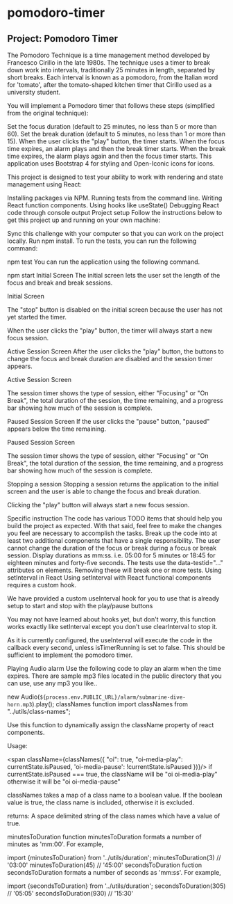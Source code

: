 # pomodoro-timer
## Project: Pomodoro Timer
The Pomodoro Technique is a time management method developed by Francesco Cirillo in the late 1980s.
The technique uses a timer to break down work into intervals, traditionally 25 minutes in length, separated by short breaks. Each interval is known as a pomodoro, from the Italian word for 'tomato', after the tomato-shaped kitchen timer that Cirillo used as a university student.

You will implement a Pomodoro timer that follows these steps (simplified from the original technique):

Set the focus duration (default to 25 minutes, no less than 5 or more than 60).
Set the break duration (default to 5 minutes, no less than 1 or more than 15).
When the user clicks the "play" button, the timer starts.
When the focus time expires, an alarm plays and then the break timer starts.
When the break time expires, the alarm plays again and then the focus timer starts.
This application uses Bootstrap 4 for styling and Open-Iconic icons for icons.

This project is designed to test your ability to work with rendering and state management using React:

Installing packages via NPM.
Running tests from the command line.
Writing React function components.
Using hooks like useState()
Debugging React code through console output
Project setup
Follow the instructions below to get this project up and running on your own machine:

Sync this challenge with your computer so that you can work on the project locally.
Run npm install.
To run the tests, you can run the following command:

npm test
You can run the application using the following command.

npm start
Initial Screen
The initial screen lets the user set the length of the focus and break and break sessions.

Initial Screen

The "stop" button is disabled on the initial screen because the user has not yet started the timer.

When the user clicks the "play" button, the timer will always start a new focus session.

Active Session Screen
After the user clicks the "play" button, the buttons to change the focus and break duration are disabled and the session timer appears.

Active Session Screen

The session timer shows the type of session, either "Focusing" or "On Break", the total duration of the session, the time remaining, and a progress bar showing how much of the session is complete.

Paused Session Screen
If the user clicks the "pause" button, "paused" appears below the time remaining.

Paused Session Screen

The session timer shows the type of session, either "Focusing" or "On Break", the total duration of the session, the time remaining, and a progress bar showing how much of the session is complete.

Stopping a session
Stopping a session returns the application to the initial screen and the user is able to change the focus and break duration.

Clicking the "play" button will always start a new focus session.

Specific instruction
The code has various TODO items that should help you build the project as expected. With that said, feel free to make the changes you feel are necessary to accomplish the tasks.
Break up the code into at least two additional components that have a single responsibility.
The user cannot change the duration of the focus or break during a focus or break session.
Display durations as mm:ss. i.e. 05:00 for 5 minutes or 18:45 for eighteen minutes and forty-five seconds.
The tests use the data-testid="..." attributes on elements. Removing these will break one or more tests.
Using setInterval in React
Using setInterval with React functional components requires a custom hook.

We have provided a custom useInterval hook for you to use that is already setup to start and stop with the play/pause buttons

You may not have learned about hooks yet, but don't worry, this function works exactly like setInterval except you don't use clearInterval to stop it.

As it is currently configured, the useInterval will execute the code in the callback every second, unless isTimerRunning is set to false.
This should be sufficient to implement the pomodoro timer.

Playing Audio alarm
Use the following code to play an alarm when the time expires. There are sample mp3 files located in the public directory that you can use, use any mp3 you like..

new Audio(`${process.env.PUBLIC_URL}/alarm/submarine-dive-horn.mp3`).play();
classNames function
import classNames from "../utils/class-names";

Use this function to dynamically assign the className property of react components.

Usage:

<span className={classNames({
                "oi": true,
                "oi-media-play": currentState.isPaused,
                'oi-media-pause': !currentState.isPaused
              })}/>
if currentState.isPaused === true, the className will be "oi oi-media-play" otherwise it will be "oi oi-media-pause"

classNames takes a map of a class name to a boolean value. If the boolean value is true, the class name is included, otherwise it is excluded.

returns: A space delimited string of the class names which have a value of true.

minutesToDuration function
minutesToDuration formats a number of minutes as 'mm:00'. For example,

import {minutesToDuration} from '../utils/duration';
minutesToDuration(3) // '03:00'
minutesToDuration(45) // '45:00'
secondsToDuration fuction
secondsToDuration formats a number of seconds as 'mm:ss'. For example,

import {secondsToDuration} from '../utils/duration';
secondsToDuration(305) // '05:05'
secondsToDuration(930) // '15:30'
